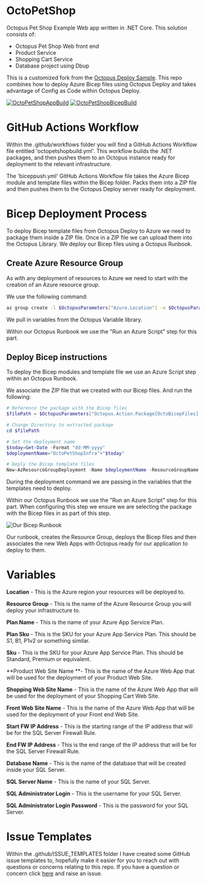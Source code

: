 # OctoPetShop
Octopus Pet Shop Example Web app written in .NET Core.  This solution consists of:
 - Octopus Pet Shop Web front end
 - Product Service
 - Shopping Cart Service
 - Database project using Dbup

This is a customized fork from the [Octopus Deploy Sample](https://github.com/OctopusSamples/OctoPetShop).  This repo combines how to deploy Azure Bicep files using Octopus Deploy and takes advantage of Config as Code within Octopus Deploy.  

[![OctoPetShopAppBuild](https://github.com/weeyin83/SarahOctoPet/actions/workflows/octopetshopbuild.yml/badge.svg?event=push)](https://github.com/weeyin83/SarahOctoPet/actions/workflows/octopetshopbuild.yml)
[![OctoPetShopBicepBuild](https://github.com/weeyin83/SarahOctoPet/actions/workflows/biceppush.yml/badge.svg?branch=main)](https://github.com/weeyin83/SarahOctoPet/actions/workflows/biceppush.yml)

# GitHub Actions Workflow
 Within the .github/workflows folder you will find a GitHub Actions Workflow file entitled 'octopetshopbuild.yml'.  This workflow builds the .NET packages, and then pushes them to an Octopus instance ready for deployment to the relevant infrastructure. 

The 'biceppush.yml' GitHub Actions Workflow file takes the Azure Bicep module and template files within the Bicep folder.  Packs them into a ZIP file and then pushes them to the Octopus Deploy server ready for deployment. 

# Bicep Deployment Process

To deploy Bicep template files from Octopus Deploy to Azure we need to package them inside a ZIP file. Once in a ZIP file we can upload them into the Octopus Library.  We deploy our Bicep files using a Octopus Runbook. 

## Create Azure Resource Group
As with any deployment of resources to Azure we need to start with the creation of an Azure resource group.

We use the following command:

```bash
az group create -l $OctopusParameters["Azure.Location"] -n $OctopusParameters["Azure.Environment.ResourceGroup.Name"]
```

We pull in variables from the Octopus Variable library.

Within our Octopus Runbook we use the "Run an Azure Script" step for this part.

## Deploy Bicep instructions
To deploy the Bicep modules and template file we use an Azure Script step within an Octopus Runbook.

We associate the ZIP file that we created with our Bicep files. And run the following:

```powershell
# Reference the package with the Bicep files
$filePath = $OctopusParameters["Octopus.Action.Package[OctoBicepFiles].ExtractedPath"]

# Change Directory to extracted package
cd $filePath

# Set the deployment name
$today=Get-Date -Format "dd-MM-yyyy"
$deploymentName="OctoPetShopInfra"+"$today"

# Deply the Bicep template files
New-AzResourceGroupDeployment -Name $deploymentName -ResourceGroupName $OctopusParameters["Azure.Environment.ResourceGroup.Name"] -TemplateFile octopetshop.bicep -planName $planName -planSku $planSku -sku $sku -productwebSiteName $OctopusParameters["Project.ProductService.Name"] -shoppingwebSiteName $OctopusParameters["Project.ShoppingCartService.Name"] -frontwebSiteName $OctopusParameters["Project.WebApp.Name"] -startFWIpAddress $startFWIpAddress -endFWIpAddress $endFWIpAddress -databaseName $OctopusParameters["Project.Database.Name"] -sqlServerName $OctopusParameters["Project.Database.Server"] -sqlAdministratorLogin $OctopusParameters["Project.Database.Admin.Username"] -sqlAdministratorLoginPassword $OctopusParameters["Project.Database.Admin.Password"]
````
During the deployment command we are passing in the variables that the templates need to deploy. 

Within our Octopus Runbook we use the "Run an Azure Script" step for this part. When configuring this step we ensure we are selecting the package with the Bicep files in as part of this step. 

![Our Bicep Runbook](/images/biceprunbook.png)

Our runbook, creates the Resource Group, deploys the Bicep files and then associates the new Web Apps with Octopus ready for our application to deploy to them. 

# Variables 
**Location** - This is the Azure region your resources will be deployed to.

**Resource Group** - This is the name of the Azure Resource Group you will deploy your infrastructure to.

**Plan Name** - This is the name of your Azure App Service Plan.

**Plan Sku** - This is the SKU for your Azure App Service Plan.  This should be S1, B1, P1v2 or something similar. 

**Sku** - This is the SKU for your Azure App Service Plan.  This should be Standard, Premium or equivalent. 

**Product Web Site Name **- This is the name of the Azure Web App that will be used for the deployment of your Product Web Site.

**Shopping Web Site Name** - This is the name of the Azure Web App that will be used for the deployment of your Shopping Cart Web Site.

**Front Web Site Name** - This is the name of the Azure Web App that will be used for the deployment of your Front end Web Site.

**Start FW IP Address** - This is the starting range of the IP address that will be for the SQL Server Firewall Rule.

**End FW IP Address** - This is the end range of the IP address that will be for the SQL Server Firewall Rule.

**Database Name** - This is the name of the database that will be created inside your SQL Server.

**SQL Server Name** - This is the name of your SQL Server.

**SQL Administrator Login** - This is the username for your SQL Server.

**SQL Administrator Login Password** - This is the password for your SQL Server.

 # Issue Templates
 Within the .github/ISSUE_TEMPLATES folder I have created some GitHub issue templates to, hopefully make it easier for you to reach out with questions or concerns relating to this repo. If you have a question or concern click [here](https://github.com/weeyin83/SarahOctoPet/issues/new/choose) and raise an issue. 
